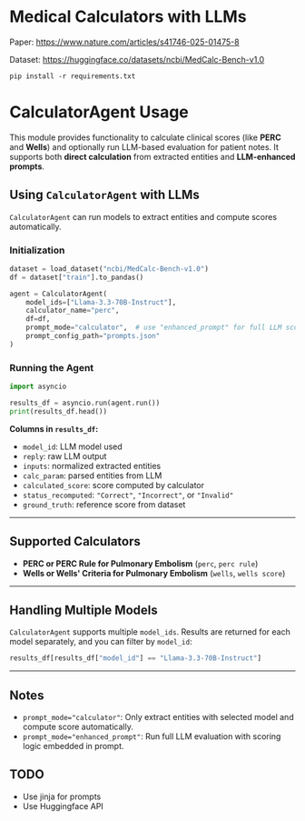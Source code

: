 # Medical Calculators with LLMs
Paper: https://www.nature.com/articles/s41746-025-01475-8 

Dataset: https://huggingface.co/datasets/ncbi/MedCalc-Bench-v1.0

    pip install -r requirements.txt

# CalculatorAgent  Usage

This module provides functionality to calculate clinical scores (like **PERC** and **Wells**) and optionally run LLM-based evaluation for patient notes. It supports both **direct calculation** from extracted entities and **LLM-enhanced prompts**.

## Using `CalculatorAgent` with LLMs

`CalculatorAgent` can run models to extract entities and compute scores automatically.

### Initialization

```python
dataset = load_dataset("ncbi/MedCalc-Bench-v1.0")
df = dataset["train"].to_pandas()

agent = CalculatorAgent(
    model_ids=["Llama-3.3-70B-Instruct"],
    calculator_name="perc",
    df=df,
    prompt_mode="calculator",  # use "enhanced_prompt" for full LLM scoring
    prompt_config_path="prompts.json"
)
```

### Running the Agent

```python
import asyncio

results_df = asyncio.run(agent.run())
print(results_df.head())
```

**Columns in `results_df`:**

* `model_id`: LLM model used
* `reply`: raw LLM output
* `inputs`: normalized extracted entities
* `calc_param`: parsed entities from LLM
* `calculated_score`: score computed by calculator
* `status_recomputed`: `"Correct"`, `"Incorrect"`, or `"Invalid"`
* `ground_truth`: reference score from dataset

---

## Supported Calculators

* **PERC or PERC Rule for Pulmonary Embolism** (`perc`, `perc rule`)  
* **Wells or Wells' Criteria for Pulmonary Embolism** (`wells`, `wells score`)


---

## Handling Multiple Models

`CalculatorAgent` supports multiple `model_ids`. Results are returned for each model separately, and you can filter by `model_id`:

```python
results_df[results_df["model_id"] == "Llama-3.3-70B-Instruct"]
```

---

## Notes

* `prompt_mode="calculator"`: Only extract entities with selected model and compute score automatically.
* `prompt_mode="enhanced_prompt"`: Run full LLM evaluation with scoring logic embedded in prompt.


## TODO

* Use jinja for prompts
* Use Huggingface API 


